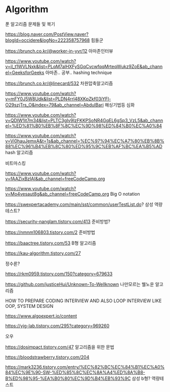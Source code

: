 # Algorithm

푼 알고리즘 문제들 및 복기

https://blog.naver.com/PostView.naver?blogId=occidere&logNo=222358757968
힘들군

https://brunch.co.kr/@worker-in-yvr/12
아마존인터뷰


https://www.youtube.com/watch?v=il_t1WVLNxk&list=PLqM7alHXFySGqCvcwfqqMrteqWukz9ZoE&ab_channel=GeeksforGeeks
아마존.. 공부..
hashing technique

https://brunch.co.kr/@linecard/532
차원압축알고리즘

https://www.youtube.com/watch?v=mFY0J5W8Udk&list=PLDN4rrl48XKpZkf03iYFl-O29szjTrs_O&index=79&ab_channel=AbdulBari
해싱기법등 심화

https://www.youtube.com/watch?v=QDIW1it7m34&list=PLTC3gIv9IzFKKPSoNR4GqEL6gSp3_VzL5&ab_channel=%ED%81%B0%EB%8F%8C%EC%9D%98%ED%84%B0%EC%A0%84

https://www.youtube.com/watch?v=Vi0hauJemxA&t=1s&ab_channel=%EC%97%94%EC%A7%80%EB%8B%88%EC%96%B4%EB%8C%80%ED%95%9C%EB%AF%BC%EA%B5%AD
hash 알고리즘

비트마스킹

https://www.youtube.com/watch?v=fAAZixBzIAI&ab_channel=freeCodeCamp.org


https://www.youtube.com/watch?v=Mo4vesaut8g&ab_channel=freeCodeCamp.org
Big O notation

https://swexpertacademy.com/main/sst/common/userTestList.do?
삼성 역량테스트?

https://security-nanglam.tistory.com/413
준비방법?

https://nmnm106803.tistory.com/2
준비방법

https://baactree.tistory.com/53
B형 알고리즘

https://kau-algorithm.tistory.com/27

정수론?

https://rkm0959.tistory.com/150?category=679633


https://github.com/justiceHui/Unknown-To-Wellknown
나만모르는 웰노운 알고리즘

HOW TO PREPARE CODING INTERVIEW AND ALSO LOOP INTERVIEW LIKE OOP, SYSTEM DESIGN

https://www.algoexpert.io/content


https://yjg-lab.tistory.com/295?category=969260

오우

https://dosimpact.tistory.com/47
알고리즘을 위한 문법

https://bloodstrawberry.tistory.com/204


https://mark3236.tistory.com/entry/%EC%82%BC%EC%84%B1%EC%A0%84%EC%9E%90-SW-%ED%85%8C%EC%8A%A4%ED%8A%B8-B%ED%98%95-%EA%B0%80%EC%9D%B4%EB%93%9C
삼성 b형? 역량테스트
